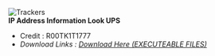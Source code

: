 ![Trackers](https://github.com/R00TK1T1777/IP-Address-Information-LookUP/assets/146907709/a49a3daf-2bdb-4da8-b848-64fb28769a33) </br>
****IP Address Information Look UPS****
- Credit : R00TK1T1777
- *Download Links : [Download Here (EXECUTEABLE FILES)](https://github.com/R00TK1T1777/IP-Address-Information-LookUP/releases/tag/IP-Addy.EXE)*
